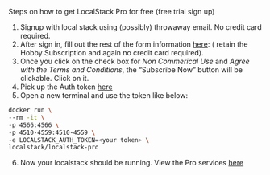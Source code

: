 Steps on how to get LocalStack Pro for free (free trial sign up)
1. Signup with local stack using (possibly) throwaway email. No credit card required.
2. After sign in, fill out the rest of the form information [here](https://app.localstack.cloud/pricing/subscribe?plan=plan.hobby): ( retain the Hobby Subscription and again no credit card required).
3. Once you click on the check box for *Non Commerical Use* and *Agree with the Terms and Conditions*, the “Subscribe Now” button will be clickable. Click on it.
4. Pick up the Auth token [here](https://app.localstack.cloud/workspace/auth-tokens)
5. Open a new terminal and use the token like below:
```bash
docker run \
--rm -it \
-p 4566:4566 \
-p 4510-4559:4510-4559 \
-e LOCALSTACK_AUTH_TOKEN=<your token> \
localstack/localstack-pro
```
6. Now your localstack should be running. View the Pro services [here](https://app.localstack.cloud/inst/default/resources) 